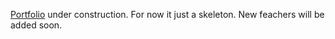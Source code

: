 [Portfolio](https://sharp-lumiere-adbdd6.netlify.com) under construction. For now it just a skeleton. New feachers will be added soon.
